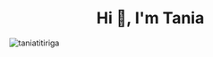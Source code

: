 <h1 align="center">Hi 👋, I'm Tania</h1>


<p><img align="center" src="https://github-readme-stats.vercel.app/api/top-langs?username=taniatitiriga&show_icons=true&locale=en&layout=compact" alt="taniatitiriga" /></p>
